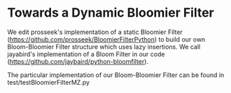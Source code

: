 # Towards a Dynamic Bloomier Filter

We edit prosseek's implementation of a static Bloomier Filter (https://github.com/prosseek/BloomierFilterPython) to build our own Bloom-Bloomier Filter structure which uses lazy insertions. We call jayabird's implementation of a Bloom Filter in our code (https://github.com/jaybaird/python-bloomfilter). 

The particular implementation of our Bloom-Bloomier Filter can be found in test/testBloomierFilterMZ.py
